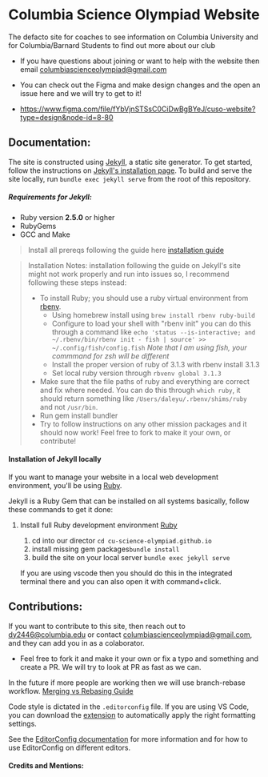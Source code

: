 # Columbia Science Olympiad Website

The defacto site for coaches to see information on Columbia University and for Columbia/Barnard Students to find out more about our club

-   If you have questions about joining or want to help with the website then email columbiascienceolympiad@gmail.com

-   You can check out the Figma and make design changes and the open an issue here and we will try to get to it!
  - https://www.figma.com/file/fYbVjnSTSsC0CiDwBgBYeJ/cuso-website?type=design&node-id=8-80

## Documentation:

The site is constructed using [Jekyll](https://jekyllrb.com/), a static site generator. To get started, follow the instructions on [Jekyll's installation page](https://jekyllrb.com/docs/installation/). To build and serve the site locally, run `bundle exec jekyll serve` from the root of this repository.

##### Requirements for Jekyll:

-   Ruby version **2.5.0** or higher
-   RubyGems
-   GCC and Make

> Install all prereqs following the guide here [installation guide](https://jekyllrb.com/docs/installation/#requirements)

> Installation Notes:
> installation following the guide on Jekyll's site might not work properly and run into issues so, I recommend following these steps instead:
>
> -   To install Ruby; you should use a ruby virtual environment from [rbenv](https://github.com/rbenv/rbenv#readme).
>     -   Using homebrew install using `brew install rbenv ruby-build`
>     -   Configure to load your shell with "rbenv init" you can do this through a command like `echo 'status --is-interactive; and ~/.rbenv/bin/rbenv init - fish | source' >> ~/.config/fish/config.fish` _Note that I am using fish, your commmand for zsh will be different_
>     -   Install the proper version of ruby of 3.1.3 with rbenv install 3.1.3
>     -   Set local ruby version through `rbvenv global 3.1.3`
> -   Make sure that the file paths of ruby and everything are correct and fix where needed. You can do this through `which ruby`, it should return something like `/Users/daleyu/.rbenv/shims/ruby` and not `/usr/bin`.
> -   Run gem install bundler
> -   Try to follow instructions on any other mission packages and it should now work!
>     Feel free to fork to make it your own, or contribute!

#### Installation of Jekyll locally

If you want to manage your website in a local web development environment, you'll be using [Ruby](https://jekyllrb.com/docs/installation/).

Jekyll is a Ruby Gem that can be installed on all systems basically, follow these commands to get it done:

1. Install full Ruby development environment [Ruby](https://jekyllrb.com/docs/installation/)

    1. cd into our director `cd cu-science-olympiad.github.io`
    2. install missing gem packages`bundle install`
    3. build the site on your local server `bundle exec jekyll serve`

    If you are using vscode then you should do this in the integrated terminal there and you can also open it with command+click.

## Contributions:

If you want to contribute to this site, then reach out to dy2446@columbia.edu or contact columbiascienceolympiad@gmail.com, and they can add you in as a colaborator.

-   Feel free to fork it and make it your own or fix a typo and something and create a PR. We will try to look at PR as fast as we can.

In the future if more people are working then we will use branch-rebase workflow. [Merging vs Rebasing Guide](https://www.atlassian.com/git/tutorials/merging-vs-rebasing)

Code style is dictated in the `.editorconfig` file. If you are using VS Code, you can download the [extension](https://marketplace.visualstudio.com/items?itemName=EditorConfig.EditorConfig) to automatically apply the right formatting settings.

See the [EditorConfig documentation](https://editorconfig.org/) for more information and for how to use EditorConfig on different editors.

#### Credits and Mentions:


